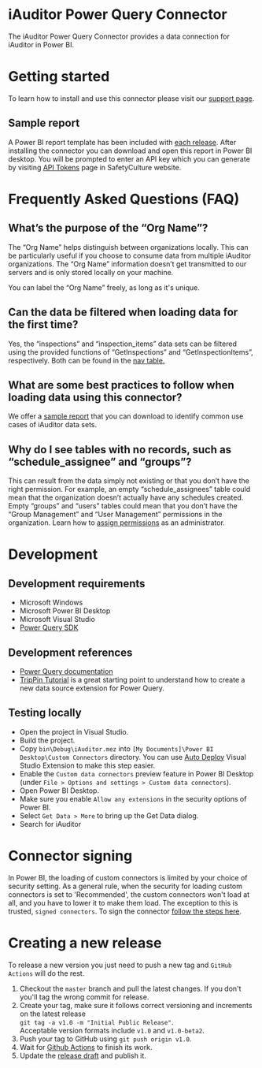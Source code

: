 # iAuditor Power Query Connector

The iAuditor Power Query Connector provides a data connection for iAuditor in Power BI.

# Getting started
To learn how to install and use this connector please visit our [support page](https://support.safetyculture.com/integrations/power-bi-desktop-pull-data-via-the-iauditor-connector/).

## Sample report
A Power BI report template has been included with [each release](https://github.com/SafetyCulture/iAuditor-Power-Query-Connector/releases). After installing the connector you can download and open this report in Power BI desktop. You will be prompted to enter an API key which you can generate by visiting [API Tokens](https://app.safetyculture.com/account/api-tokens) page in SafetyCulture website.

# Frequently Asked Questions (FAQ)
## What’s the purpose of the “Org Name”?
The “Org Name” helps distinguish between organizations locally. This can be particularly useful if you choose to consume data from multiple iAuditor organizations. The “Org Name” information doesn’t get transmitted to our servers and is only stored locally on your machine.

You can label the “Org Name” freely, as long as it's unique.

## Can the data be filtered when loading data for the first time?
Yes, the “inspections” and “inspection_items” data sets can be filtered using the provided functions of “GetInspections” and “GetInspectionItems”, respectively. Both can be found in the [nav table.](./iAuditor.pq#L274-L286)

## What are some best practices to follow when loading data using this connector?

We offer a [sample report](./Sample%20Report.pbit) that you can download to identify common use cases of iAuditor data sets.


## Why do I see tables with no records, such as “schedule_assignee” and “groups”?
This can result from the data simply not existing or that you don’t have the right permission. For example, an empty “schedule_assignees” table could mean that the organization doesn’t actually have any schedules created. Empty “groups” and “users” tables could mean that you don’t have the “Group Management” and “User Management” permissions in the organization. Learn how to [assign permissions](https://help.safetyculture.com/en_us/1514571103-SkUXQp9Hv) as an administrator.
# Development
## Development requirements
- Microsoft Windows
- Microsoft Power BI Desktop
- Microsoft Visual Studio
- [Power Query SDK](https://marketplace.visualstudio.com/items?itemName=Dakahn.PowerQuerySDK)

## Development references
- [Power Query documentation](https://docs.microsoft.com/en-us/power-query/)
- [TripPin Tutorial](https://docs.microsoft.com/en-us/power-query/samples/trippin/readme) is a great starting point to understand how to create a new data source extension for Power Query.

## Testing locally
- Open the project in Visual Studio.
- Build the project.
- Copy `bin\Debug\iAuditor.mez` into `[My Documents]\Power BI Desktop\Custom Connectors` directory. You can use [Auto Deploy](https://marketplace.visualstudio.com/items?itemName=lennyomg.AutoDeploy) Visual Studio Extension to make this step easier.
- Enable the `Custom data connectors` preview feature in Power BI Desktop (under `File > Options and settings > Custom data connectors`).
- Open Power BI Desktop.
- Make sure you enable `Allow any extensions` in the security options of Power BI.
- Select `Get Data > More` to bring up the Get Data dialog.
- Search for iAuditor

# Connector signing
In Power BI, the loading of custom connectors is limited by your choice of security setting.
As a general rule, when the security for loading custom connectors is set to 'Recommended',
the custom connectors won't load at all, and you have to lower it to make them load.
The exception to this is trusted, `signed connectors`. To sign the connector [follow the steps here](https://docs.microsoft.com/en-us/power-query/HandlingConnectorSigning).

# Creating a new release
To release a new version you just need to push a new tag and `GitHub Actions` will do the rest.

1. Checkout the `master` branch and pull the latest changes. If you don't you'll tag the wrong commit for release.
2. Create your tag, make sure it follows correct versioning and increments on the latest release   
`git tag -a v1.0 -m "Initial Public Release"`.  
Acceptable version formats include `v1.0` and `v1.0-beta2`.
3. Push your tag to GitHub using `git push origin v1.0`.
4. Wait for [Github Actions](https://github.com/SafetyCulture/iAuditor-Power-Query-Connector/actions) to finish its work.
4. Update the [release draft](https://github.com/SafetyCulture/iAuditor-Power-Query-Connector/releases) and publish it.
